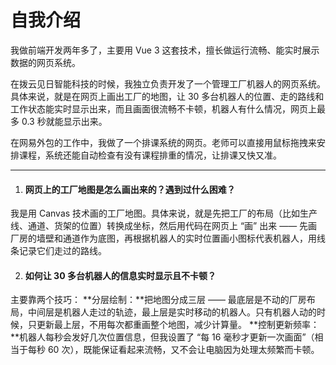 # 自我介绍

我做前端开发两年多了，主要用 Vue 3 这套技术，擅长做运行流畅、能实时展示数据的网页系统。

在拨云见日智能科技的时候，我独立负责开发了一个管理工厂机器人的网页系统。具体来说，就是在网页上画出工厂的地图，让 30 多台机器人的位置、走的路线和工作状态能实时显示出来，而且画面很流畅不卡顿，机器人有什么情况，网页上最多 0.3 秒就能显示出来。

在网易外包的工作中，我做了一个排课系统的网页。老师可以直接用鼠标拖拽来安排课程，系统还能自动检查有没有课程排重的情况，让排课又快又准。

---

1. #### 网页上的工厂地图是怎么画出来的？遇到过什么困难？

  我是用 Canvas 技术画的工厂地图。具体来说，就是先把工厂的布局（比如生产线、通道、货架的位置）转换成坐标，然后用代码在网页上 “画” 出来 —— 先画厂房的墙壁和通道作为底图，再根据机器人的实时位置画小图标代表机器人，用线条记录它们走过的路线。

2. #### 如何让 30 多台机器人的信息实时显示且不卡顿？

  主要靠两个技巧：
  **分层绘制：**把地图分成三层 —— 最底层是不动的厂房布局，中间层是机器人走过的轨迹，最上层是实时移动的机器人。只有机器人动的时候，只更新最上层，不用每次都重画整个地图，减少计算量。
  **控制更新频率：**机器人每秒会发好几次位置信息，但我设置了 “每 16 毫秒才更新一次画面”（相当于每秒 60 次），既能保证看起来流畅，又不会让电脑因为处理太频繁而卡顿。

